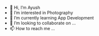 - 👋 Hi, I’m Ayush
- 👀 I’m interested in Photography 
- 🌱 I’m currently learning App Development
- 💞️ I’m looking to collaborate on ...
- 📫 How to reach me ...

<!---
Ayush430/Ayush430 is a ✨ special ✨ repository because its `README.md` (this file) appears on your GitHub profile.
You can click the Preview link to take a look at your changes.
--->
